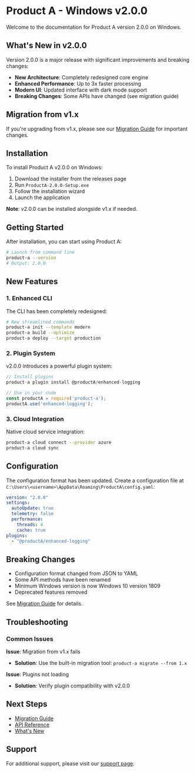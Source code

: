 # Product A - Windows v2.0.0

Welcome to the documentation for Product A version 2.0.0 on Windows.

## What's New in v2.0.0

Version 2.0.0 is a major release with significant improvements and breaking changes:

- **New Architecture**: Completely redesigned core engine
- **Enhanced Performance**: Up to 3x faster processing
- **Modern UI**: Updated interface with dark mode support
- **Breaking Changes**: Some APIs have changed (see migration guide)

## Migration from v1.x

If you're upgrading from v1.x, please see our [Migration Guide](migration.md) for important changes.

## Installation

To install Product A v2.0.0 on Windows:

1. Download the installer from the releases page
2. Run `ProductA-2.0.0-Setup.exe`
3. Follow the installation wizard
4. Launch the application

**Note**: v2.0.0 can be installed alongside v1.x if needed.

## Getting Started

After installation, you can start using Product A:

```bash
# Launch from command line
product-a --version
# Output: 2.0.0
```

## New Features

### 1. Enhanced CLI

The CLI has been completely redesigned:

```bash
# New streamlined commands
product-a init --template modern
product-a build --optimize
product-a deploy --target production
```

### 2. Plugin System

v2.0.0 introduces a powerful plugin system:

```javascript
// Install plugins
product-a plugin install @productA/enhanced-logging

// Use in your code
const productA = require('product-a');
productA.use('enhanced-logging');
```

### 3. Cloud Integration

Native cloud service integration:

```bash
product-a cloud connect --provider azure
product-a cloud sync
```

## Configuration

The configuration format has been updated. Create a configuration file at `C:\Users\<username>\AppData\Roaming\ProductA\config.yaml`:

```yaml
version: "2.0.0"
settings:
  autoUpdate: true
  telemetry: false
  performance:
    threads: 4
    cache: true
plugins:
  - "@productA/enhanced-logging"
```

## Breaking Changes

- Configuration format changed from JSON to YAML
- Some API methods have been renamed
- Minimum Windows version is now Windows 10 version 1809
- Deprecated features removed

See [Migration Guide](migration.md) for details.

## Troubleshooting

### Common Issues

**Issue**: Migration from v1.x fails
- **Solution**: Use the built-in migration tool: `product-a migrate --from 1.x`

**Issue**: Plugins not loading
- **Solution**: Verify plugin compatibility with v2.0.0

## Next Steps

- [Migration Guide](migration.md)
- [API Reference](api-reference.md)
- [What's New](whats-new.md)

## Support

For additional support, please visit our [support page](https://github.com/NerdyDeedsLLC/docs-test/issues).
